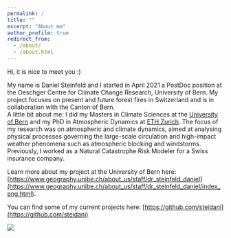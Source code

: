 ```yaml
---
permalink: /
title: ""
excerpt: "About me"
author_profile: true
redirect_from: 
  - /about/
  - /about.html
---
```



Hi, it is nice to meet you :)

My name is Daniel Steinfeld and I started in April 2021 a PostDoc position at the Oeschger Centre for Climate Change Research, University of Bern. My project focuses on present and future forest fires in Switzerland and is in collaboration with the Canton of Bern.  
A little bit about me: I did my Masters in Climate Sciences at the [University of Bern](https://www.oeschger.unibe.ch/studium/studienprogramme/index_ger.html) and my PhD in Atmospheric Dynamics at [ETH Zurich](https://iac.ethz.ch/group/atmospheric-dynamics.html). The focus of my research was on atmospheric and climate dynamics, aimed at analysing physical processes governing the large-scale circulation and high-impact weather phenomena such as atmospheric blocking and windstorms. Previously, I worked as a Natural Catastrophe Risk Modeler for a Swiss insurance company.
     
Learn more about my project at the University of Bern here: [https://www.geography.unibe.ch/about_us/staff/dr_steinfeld_daniel](https://www.geography.unibe.ch/about_us/staff/dr_steinfeld_daniel/index_eng.html).  

You can find some of my current projects here: [https://github.com/steidani](https://github.com/steidani)


![](http://steidani.github.io/images/animation_blocking.gif)

